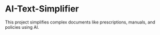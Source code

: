 # AI-Text-Simplifier
This project simplifies complex documents like prescriptions, manuals, and policies using AI.
